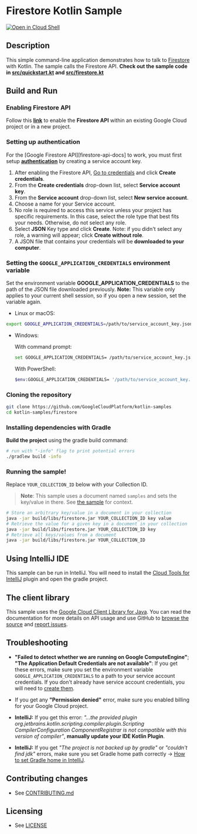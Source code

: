# Firestore Kotlin Sample

[![Open in Cloud Shell][shell_img]][shell_link]

[shell_img]: http://gstatic.com/cloudssh/images/open-btn.svg
[shell_link]: https://console.cloud.google.com/cloudshell/open?git_repo=https://github.com/googlecloudplatform/kotlin-samples&page=editor&working_dir=firestore

## Description

This simple command-line application demonstrates how to talk to
[Firestore][firestore-docs] with Kotlin. The sample calls the Firestore API.
**Check out the sample code in [src/quickstart.kt](src/quickstart.kt) and 
[src/firestore.kt](src/firestore.kt)**

## Build and Run

### Enabling Firestore API

Follow this **[link][enable-firestore-api]** to enable the **Firestore API** within an existing Google Cloud project or in a new project.

### Setting up authentication

For the [Google
Firestore API][firestore-api-docs] to work, you must first setup **[authentication](https://cloud.google.com/docs/authentication/production)** by creating a service account key.

1. After enabling the Firestore API, [Go to credentials][create-creds] and click **Create credentials**.
2. From the **Create credentials** drop-down list, select **Service account key**.
3. From the **Service account** drop-down list, select **New service account**.
4. Choose a name for your Service account.
4. No role is required to access this service unless your project has specific requirements. In this case, select the role type that best fits your needs. Otherwise, do not select any role.
5. Select **JSON** Key type and click **Create**. Note: if you didn't select any role, a warning will appear; click **Create without role**.
6. A JSON file that contains your credentials will be **downloaded to your computer**.

### Setting the `GOOGLE_APPLICATION_CREDENTIALS` environment variable

Set the environment variable **GOOGLE_APPLICATION_CREDENTIALS** to the path of the JSON file downloaded previously.
**Note:** This variable only applies to your current shell session, so if you open a new session, set the variable again.

* Linux or macOS:
```sh
export GOOGLE_APPLICATION_CREDENTIALS=/path/to/service_account_key.json
```
* Windows:

   With command prompt:
   ```sh
   set GOOGLE_APPLICATION_CREDENTIALS= /path/to/service_account_key.json
   ```
   With PowerShell:
   ```sh
   $env:GOOGLE_APPLICATION_CREDENTIALS= '/path/to/service_account_key.json'
   ```

### Cloning the repository
```sh
git clone https://github.com/GoogleCloudPlatform/kotlin-samples
cd kotlin-samples/firestore
```
### Installing dependencies with Gradle

**Build the project** using the gradle build command:
```sh
# run with "-info" flag to print potential errors
./gradlew build -info
```

### Running the sample!

Replace `YOUR_COLLECTION_ID` below with your Collection ID.

> **Note**: This sample uses a document named `samples` and sets the key/value
in there. See [the sample](src/firestore.kt) for context.

```sh
# Store an arbitrary key/value in a document in your collection
java -jar build/libs/firestore.jar YOUR_COLLECTION_ID key value
# Retrieve the value for a given key in a document in your collection
java -jar build/libs/firestore.jar YOUR_COLLECTION_ID key
# Retrieve all keys/values from a document
java -jar build/libs/firestore.jar YOUR_COLLECTION_ID
```

## Using IntelliJ IDE

This sample can be run in IntelliJ. You will need to install the
[Cloud Tools for IntelliJ][cloud-tools-intellij] plugin and open the gradle
project.

## The client library

This sample uses the [Google Cloud Client Library for Java][google-cloud-java].
You can read the documentation for more details on API usage and use GitHub
to [browse the source][google-cloud-java-source] and
[report issues][google-cloud-java-issues].

## Troubleshooting
 * **"Failed to detect whether we are running on Google ComputeEngine"**; **"The Application Default Credentials are not available"**: If you get these errors, make sure you set the environment variable `GOOGLE_APPLICATION_CREDENTIALS` to a path to your service account credentials. If you don't already have service account credentials, you will need to
[create them][create-creds].

 * If you get any **"Permission denied"** error, make sure you enabled billing for your Google Cloud project.

 * **IntelliJ:** If you get this error: *"...the provided plugin org.jetbrains.kotlin.scripting.compiler.plugin.Scripting CompilerConfiguration ComponentRegistrar is not compatible with this version of compiler"*, **manually update your IDE Kotlin Plugin**.

 * **IntelliJ:** If you get *"The project is not backed up by gradle"* or *"couldn't find jdk"* errors, make sure you set Gradle home path correctly -> [How to set Gradle home in IntelliJ](https://www.jetbrains.com/help/idea/gradle-settings.html).

[firestore-docs]: https://cloud.google.com/firestore
[enable-firestore-api]: https://console.cloud.google.com/flows/enableapi?apiid=firestore.googleapis.com
[gradle]: https://docs.gradle.org/current/userguide/installation.html
[create-creds]: https://console.cloud.google.com/apis/credentials
[cloud-tools-intellij]: https://cloud.google.com/tools/intellij/docs/
[google-cloud-java]: https://googlecloudplatform.github.io/google-cloud-java
[google-cloud-java-source]: https://github.com/GoogleCloudPlatform/google-cloud-java
[google-cloud-java-issues]: https://github.com/GoogleCloudPlatform/google-cloud-java/issues

## Contributing changes

* See [CONTRIBUTING.md](../CONTRIBUTING.md)

## Licensing

* See [LICENSE](../LICENSE)
